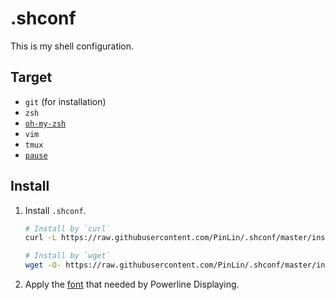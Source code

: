 # .shconf

This is my shell configuration.

## Target

+ `git` (for installation)
+ `zsh`
+ [`oh-my-zsh`](http://ohmyz.sh)
+ `vim`
+ `tmux`
+ [`pause`](https://github.com/PinLin/pause)

## Install

1. Install `.shconf`.

    ```sh
    # Install by `curl`
    curl -L https://raw.githubusercontent.com/PinLin/.shconf/master/install.sh | bash
    
    # Install by `wget`
    wget -O- https://raw.githubusercontent.com/PinLin/.shconf/master/install.sh | bash
    ```

2. Apply the [font](https://github.com/PinLin/.shconf/tree/master/font) that needed by Powerline Displaying.

